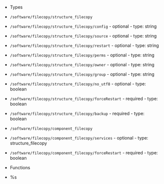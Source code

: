  - Types
  - `/software/filecopy/structure_filecopy`
   - `/software/filecopy/structure_filecopy/config`
    - optional
    - type: string
   - `/software/filecopy/structure_filecopy/source`
    - optional
    - type: string
   - `/software/filecopy/structure_filecopy/restart`
    - optional
    - type: string
   - `/software/filecopy/structure_filecopy/perms`
    - optional
    - type: string
   - `/software/filecopy/structure_filecopy/owner`
    - optional
    - type: string
   - `/software/filecopy/structure_filecopy/group`
    - optional
    - type: string
   - `/software/filecopy/structure_filecopy/no_utf8`
    - optional
    - type: boolean
   - `/software/filecopy/structure_filecopy/forceRestart`
    - required
    - type: boolean
   - `/software/filecopy/structure_filecopy/backup`
    - required
    - type: boolean
  - `/software/filecopy/component_filecopy`
   - `/software/filecopy/component_filecopy/services`
    - optional
    - type: structure_filecopy
   - `/software/filecopy/component_filecopy/forceRestart`
    - required
    - type: boolean

 - Functions
  - %s
